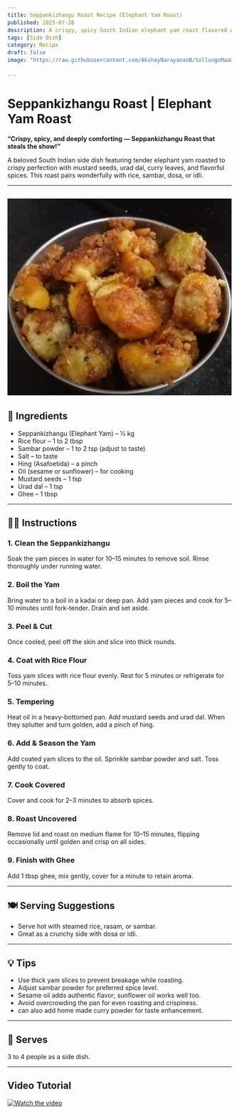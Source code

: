 ```yaml
---
title: Seppankizhangu Roast Recipe (Elephant Yam Roast)  
published: 2025-07-28  
description: A crispy, spicy South Indian elephant yam roast flavored with mustard seeds, curry leaves, and aromatic spices. Perfect as a side with rice, sambar, or dosa.  
tags: [Side Dish]   
category: Recipe  
draft: false  
image: "https://raw.githubusercontent.com/AkshayNarayananB/SollungoMaami/master/images/seppankizhangu%20roast.png" 
 
---
```


#  Seppankizhangu Roast | Elephant Yam Roast

**“Crispy, spicy, and deeply comforting — Seppankizhangu Roast that steals the show!”**

A beloved South Indian side dish featuring tender elephant yam roasted to crispy perfection with mustard seeds, urad dal, curry leaves, and flavorful spices. This roast pairs wonderfully with rice, sambar, dosa, or idli.

---
![seppankizhangu roast](https://raw.githubusercontent.com/AkshayNarayananB/SollungoMaami/master/images/seppankizhangu%20roast.png)
---


## 📝 Ingredients

-  Seppankizhangu (Elephant Yam) – ½ kg  
-  Rice flour – 1 to 2 tbsp  
-  Sambar powder – 1 to 2 tsp (adjust to taste)  
-  Salt – to taste  
-  Hing (Asafoetida) – a pinch  
-  Oil (sesame or sunflower) – for cooking  
-  Mustard seeds – 1 tsp  
-  Urad dal – 1 tsp  
-  Ghee – 1 tbsp  

---

## 👩‍🍳 Instructions

### 1. Clean the Seppankizhangu  
Soak the yam pieces in water for 10–15 minutes to remove soil. Rinse thoroughly under running water.

### 2. Boil the Yam  
Bring water to a boil in a kadai or deep pan. Add yam pieces and cook for 5–10 minutes until fork-tender. Drain and set aside.

### 3. Peel & Cut  
Once cooled, peel off the skin and slice into thick rounds.

### 4. Coat with Rice Flour  
Toss yam slices with rice flour evenly. Rest for 5 minutes or refrigerate for 5–10 minutes.

### 5. Tempering  
Heat oil in a heavy-bottomed pan. Add mustard seeds and urad dal. When they splutter and turn golden, add a pinch of hing.

### 6. Add & Season the Yam  
Add coated yam slices to the oil. Sprinkle sambar powder and salt. Toss gently to coat.

### 7. Cook Covered  
Cover and cook for 2–3 minutes to absorb spices.

### 8. Roast Uncovered  
Remove lid and roast on medium flame for 10–15 minutes, flipping occasionally until golden and crisp on all sides.

### 9. Finish with Ghee  
Add 1 tbsp ghee, mix gently, cover for a minute to retain aroma.

---

## 🍽️ Serving Suggestions

- Serve hot with steamed rice, rasam, or sambar.  
- Great as a crunchy side with dosa or idli.

---

## 💡 Tips

- Use thick yam slices to prevent breakage while roasting.  
- Adjust sambar powder for preferred spice level.  
- Sesame oil adds authentic flavor; sunflower oil works well too.  
- Avoid overcrowding the pan for even roasting and crispiness.
- can also add home made curry powder for taste enhancement.

---

## 👥 Serves

3 to 4 people as a side dish.

---
## Video Tutorial

[![Watch the video](https://img.youtube.com/vi/IzbVjk-_WHM/0.jpg)](https://youtu.be/IzbVjk-_WHM?si=LOlSjuwveq3hZxx2)
